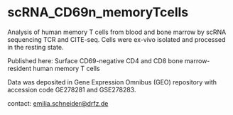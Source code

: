 # scRNA_CD69n_memoryTcells

Analysis of human memory T cells from blood and bone marrow by scRNA sequencing TCR and CITE-seq. 
Cells were ex-vivo isolated and processed in the resting state.

Published here: Surface CD69-negative CD4 and CD8 bone marrow-resident human memory T cells


Data was deposited in Gene Expression Omnibus (GEO) repository with accession code GE278281 and GSE278283.


contact: emilia.schneider@drfz.de
